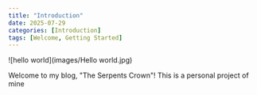 ```yaml
---
title: "Introduction"
date: 2025-07-29
categories: [Introduction]
tags: [Welcome, Getting Started]
---
```

![hello world](images/Hello world.jpg)

Welcome to my blog, "The Serpents Crown"! This is a personal project of mine